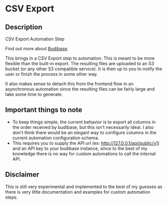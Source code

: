 # CSV Export

## Description
CSV Export Automation Step

Find out more about [Budibase](https://github.com/Budibase/budibase).

This brings in a CSV Export step to automation. This is meant to be more flexible than the built-in export. 
The resulting files are uploaded to an S3 bucket (or any other S3 compatible service). It is then up to you to notify the user or finish the process in some other way.

It also makes sense to detach this from the frontend flow in an asynchronous automation since the resulting files can be fairly large and take some time to generate.

## Important things to note

* To keep things simple, the current behavior is to export all columns in the order received by budibase, but this isn't necessarily ideal. I also don't think there would be an elegant way to configure columns in the current automation configuration schema.
* This requires you to supply the API url (ex: http://127.0.0.1/api/public/v1) and an API key to your budibase instance, since to the best of my knowledge there is no way for custom automations to call the internal API.

## Disclaimer
This is still very experimental and implemented to the best of my guesses as there is very little documentation and examples for custom automation steps.